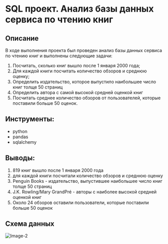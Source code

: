 # SQL проект. Анализ базы данных сервиса по чтению книг

## Описание 
В ходе выполнения проекта был проведен анализ базы данных сервиса по чтению книг и выполнены следующие задачи:
1) Посчитать, сколько книг вышло после 1 января 2000 года;
2) Для каждой книги посчитать количество обзоров и среднюю оценку;
3) Определить издательство, которое выпустило наибольшее число книг толще 50 страниц
4) Определить автора с самой высокой средней оценкой книг
5) Посчитать среднее количество обзоров от пользователей, которые поставили больше 50 оценок.

## Инструменты:
- python
- pandas
- sqlalchemy

## Выводы:
1) 819 книг вышло после 1 января 2000 года
2) для каждой книги посчитали количество обзоров и среднюю оценку
3) Penguin Books - издательство, выпустившее наибольшее число книг толще 50 страниц
4) J.K. Rowling/Mary GrandPré - авторы с наиболее высокой средней оценкой книг
5) Около 24 обзоров оставили пользователи, которые поставили больше 50 оценок

## Схема данных
![Image-2](https://user-images.githubusercontent.com/130585704/235449013-1a81f59f-144b-4c5e-9924-e3918cbc4d98.png)
